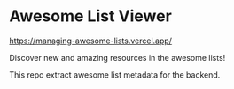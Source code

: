 <h1 > Awesome List Viewer </h1>

https://managing-awesome-lists.vercel.app/

Discover new and amazing resources in the awesome lists!

This repo extract awesome list metadata for the backend.

